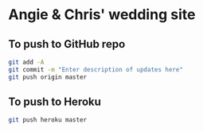 # Angie & Chris' wedding site

## To push to GitHub repo

```bash
git add -A
git commit -m "Enter description of updates here"
git push origin master
```

## To push to Heroku

```bash
git push heroku master
```